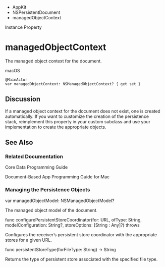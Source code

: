 

- AppKit
- NSPersistentDocument
-  managedObjectContext 

Instance Property

# managedObjectContext

The managed object context for the document.

macOS

``` source
@MainActor
var managedObjectContext: NSManagedObjectContext? { get set }
```

## Discussion

If a managed object context for the document does not exist, one is created automatically. If you want to customize the creation of the persistence stack, reimplement this property in your custom subclass and use your implementation to create the appropriate objects.

## See Also

### Related Documentation

Core Data Programming Guide

Document-Based App Programming Guide for Mac

### Managing the Persistence Objects

var managedObjectModel: NSManagedObjectModel?

The managed object model of the document.

func configurePersistentStoreCoordinator(for: URL, ofType: String, modelConfiguration: String?, storeOptions: [String : Any]?) throws

Configures the receiver’s persistent store coordinator with the appropriate stores for a given URL.

func persistentStoreType(forFileType: String) -> String

Returns the type of persistent store associated with the specified file type.

